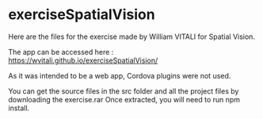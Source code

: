 # exerciseSpatialVision

Here are the files for the exercise made by William VITALI for Spatial Vision.

The app can be accessed here : https://wvitali.github.io/exerciseSpatialVision/

As it was intended to be a web app, Cordova plugins were not used.

You can get the source files in the src folder and all the project files by downloading the exercise.rar
Once extracted, you will need to run npm install.
